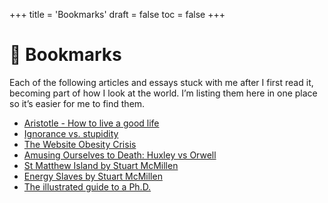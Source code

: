 +++
title = 'Bookmarks'
draft = false
toc = false
+++

# 🔖 Bookmarks

Each of the following articles and essays stuck with me after I first read it, becoming part of
how I look at the world. I’m listing them here in one place so it’s easier for me to find them.

- [Aristotle - How to live a good life](https://ralphammer.com/aristotle-how-to-live-a-good-life/)
- [Ignorance vs. stupidity](https://woodybelangia.com/2014/09/08/ignorance-vs-stupidity/)
- [The Website Obesity Crisis](https://idlewords.com/talks/website_obesity.htm)
- [Amusing Ourselves to Death: Huxley vs Orwell](https://www.highexistence.com/amusing-ourselves-to-death-huxley-vs-orwell/)
- [St Matthew Island by Stuart McMillen](https://www.stuartmcmillen.com/comic/st-matthew-island/)
- [Energy Slaves by Stuart McMillen](https://www.stuartmcmillen.com/comic/energy-slaves/)
- [The illustrated guide to a Ph.D.](https://matt.might.net/articles/phd-school-in-pictures/)
